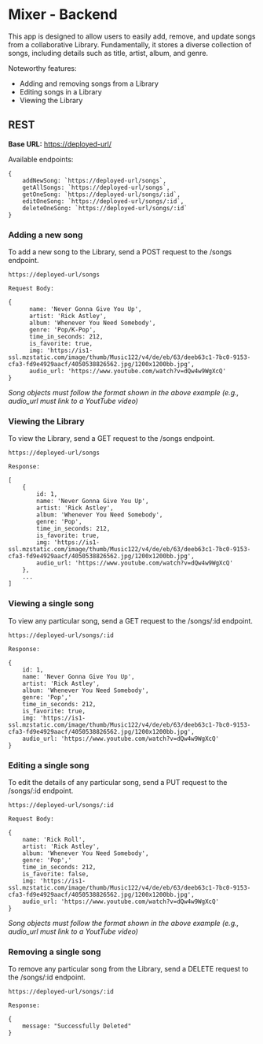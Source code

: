# Mixer - Backend

This app is designed to allow users to easily add, remove, and update songs from a collaborative Library. Fundamentally, it stores a diverse collection of songs, including details such as title, artist, album, and genre.

Noteworthy features:

- Adding and removing songs from a Library
- Editing songs in a Library
- Viewing the Library

## REST
**Base URL:** [https://deployed-url/]()

Available endpoints:
```
{
    addNewSong: `https://deployed-url/songs`,
    getAllSongs: `https://deployed-url/songs`,
    getOneSong: `https://deployed-url/songs/:id`,
    editOneSong: `https://deployed-url/songs/:id`,
    deleteOneSong: `https://deployed-url/songs/:id`
}
```

### Adding a new song
To add a new song to the Library, send a POST request to the /songs endpoint.
```
https://deployed-url/songs
```
```
Request Body:

{
      name: 'Never Gonna Give You Up',
      artist: 'Rick Astley',
      album: 'Whenever You Need Somebody',
      genre: 'Pop/K-Pop',
      time_in_seconds: 212,
      is_favorite: true,
      img: 'https://is1-ssl.mzstatic.com/image/thumb/Music122/v4/de/eb/63/deeb63c1-7bc0-9153-cfa3-fd9e4929aacf/4050538826562.jpg/1200x1200bb.jpg',
      audio_url: 'https://www.youtube.com/watch?v=dQw4w9WgXcQ'
}
```

*Song objects must follow the format shown in the above example (e.g., audio_url must link to a YoutTube video)*

### Viewing the Library
To view the Library, send a GET request to the /songs endpoint.
```
https://deployed-url/songs
```
```
Response:

[
    {
        id: 1,
        name: 'Never Gonna Give You Up',
        artist: 'Rick Astley',
        album: 'Whenever You Need Somebody',
        genre: 'Pop',
        time_in_seconds: 212,
        is_favorite: true,
        img: 'https://is1-ssl.mzstatic.com/image/thumb/Music122/v4/de/eb/63/deeb63c1-7bc0-9153-cfa3-fd9e4929aacf/4050538826562.jpg/1200x1200bb.jpg',
        audio_url: 'https://www.youtube.com/watch?v=dQw4w9WgXcQ'
    },
    ...
]
```

### Viewing a single song
To view any particular song, send a GET request to the /songs/:id endpoint.
```
https://deployed-url/songs/:id
```
```
Response: 

{
    id: 1,
    name: 'Never Gonna Give You Up',
    artist: 'Rick Astley',
    album: 'Whenever You Need Somebody',
    genre: 'Pop','
    time_in_seconds: 212,
    is_favorite: true,
    img: 'https://is1-ssl.mzstatic.com/image/thumb/Music122/v4/de/eb/63/deeb63c1-7bc0-9153-cfa3-fd9e4929aacf/4050538826562.jpg/1200x1200bb.jpg',
    audio_url: 'https://www.youtube.com/watch?v=dQw4w9WgXcQ'
}
```

### Editing a single song
To edit the details of any particular song, send a PUT request to the /songs/:id endpoint.
```
https://deployed-url/songs/:id
```
```
Request Body:

{
    name: 'Rick Roll',
    artist: 'Rick Astley',
    album: 'Whenever You Need Somebody',
    genre: 'Pop','
    time_in_seconds: 212,
    is_favorite: false,
    img: 'https://is1-ssl.mzstatic.com/image/thumb/Music122/v4/de/eb/63/deeb63c1-7bc0-9153-cfa3-fd9e4929aacf/4050538826562.jpg/1200x1200bb.jpg',
    audio_url: 'https://www.youtube.com/watch?v=dQw4w9WgXcQ'
}
```

*Song objects must follow the format shown in the above example (e.g., audio_url must link to a YoutTube video)*

### Removing a single song
To remove any particular song from the Library, send a DELETE request to the /songs/:id endpoint.
```
https://deployed-url/songs/:id
```
```
Response:

{
    message: "Successfully Deleted"
}
```
